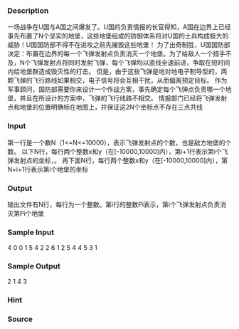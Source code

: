 
### Description
一场战争在U国与A国之间爆发了。U国的负责情报的长官得知，A国在边界上已经事先布置了N个坚实的地堡，这些地堡组成的防御体系将对U国的士兵构成极大的威胁！U国国防部不得不在进攻之前先摧毁这些地堡！
为了出奇制胜，U国国防部决定：布置在边界的每一个飞弹发射点负责消灭一个地堡。为了给敌人一个措手不及，N个飞弹发射点将同时发射飞弹，每个飞弹均以直线全速前进，争取在短时间内给地堡群造成毁灭性的打击。
但是，由于这些飞弹是地对地电子制导型的，两颗飞弹的飞行路线如果相交，电子信号将会互相干扰，从而偏离预定目标。
作为军事顾问，国防部需要你来设计一个作战方案，事先确定每个飞弹点负责哪一个地堡，并且在所设计的方案中，飞弹的飞行线路不相交。
情报部门已经将飞弹发射点和地堡的位置明确标在地图上，并保证这2N个坐标点不存在三点共线
### Input
第一行是一个数N（1<=N<=10000），表示飞弹发射点的个数，也是敌方地堡的个数。
以下N行，每行两个整数x和y（在[-10000,10000]内），第i+1行表示第i个飞弹发射点的坐标，。
再下面N行，每行两个整数x和y（在[-10000,10000]内），第N+i+1行表示第i个地堡的坐标
### Output
输出文件有N行，每行为一个整数。第i行的整数Pi表示，第i个飞弹发射点负责消灭第Pi个地堡
### Sample Input
4
0 0
1 5
4 2
2 6
1 2
5 4
4 5
3 1
### Sample Output
2
1
4
3
### Hint

### Source

